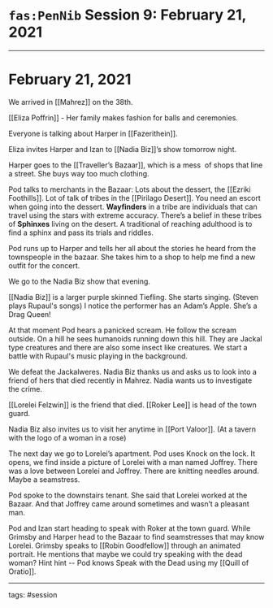 # `fas:PenNib` Session 9: February 21, 2021
---

# February 21, 2021
We arrived in [[Mahrez]] on the 38th. 

[[Eliza Poffrin]] - Her family makes fashion for balls and ceremonies.

Everyone is talking about Harper in [[Fazerithein]].

Eliza invites Harper and Izan to [[Nadia Biz]]’s show tomorrow night.

Harper goes to the [[Traveller’s Bazaar]], which is a mess  of shops that line a street. She buys way too much clothing.

Pod talks to merchants in the Bazaar: Lots about the dessert, the [[Ezriki Foothills]]. Lot of talk of tribes in the [[Pirilago Desert]]. You need an escort when going into the dessert. **Wayfinders** in a tribe are individuals that can travel using the stars with extreme accuracy. There’s a belief in these tribes of **Sphinxes** living on the desert. A traditional of reaching adulthood is to find a sphinx and pass its trials and riddles.

Pod runs up to Harper and tells her all about the stories he heard from the townspeople in the bazaar. She takes him to a shop to help me find a new outfit for the concert.

We go to the Nadia Biz show that evening.
  
[[Nadia Biz]] is a larger purple skinned Tiefling. She starts singing. (Steven plays Rupaul's songs) I notice the performer has an Adam’s Apple. She’s a Drag Queen!

At that moment Pod hears a panicked scream. He follow the scream outside. On a hill he sees humanoids running down this hill. They are Jackal type creatures and there are also some insect like creatures. We start a battle with Rupaul's music playing in the background.

We defeat the Jackalweres. Nadia Biz thanks us and asks us to look into a friend of hers that died recently in Mahrez. Nadia wants us to investigate the crime.

[[Lorelei Felzwin]] is the friend that died. [[Roker Lee]] is head of the town guard.

Nadia Biz also invites us to visit her anytime in [[Port Valoor]]. (At a tavern with the logo of a woman in a rose)

The next day we go to Lorelei’s apartment. Pod uses Knock on the lock. It opens, we find inside a picture of Lorelei with a man named Joffrey. There was a love between Lorelei and Joffrey. There are knitting needles around. Maybe a seamstress. 

Pod spoke to the downstairs tenant. She said that Lorelei worked at the Bazaar. And that Joffrey came around sometimes and wasn’t a pleasant man. 

Pod and Izan start heading to speak with Roker at the town guard. While Grimsby and Harper head to the Bazaar to find seamstresses that may know Lorelei. Grimsby speaks to [[Robin Goodfellow]] through an animated portrait. He mentions that maybe we could try speaking with the dead woman? Hint hint -- Pod knows Speak with the Dead using my [[Quill of Oratio]].

---

tags: #session